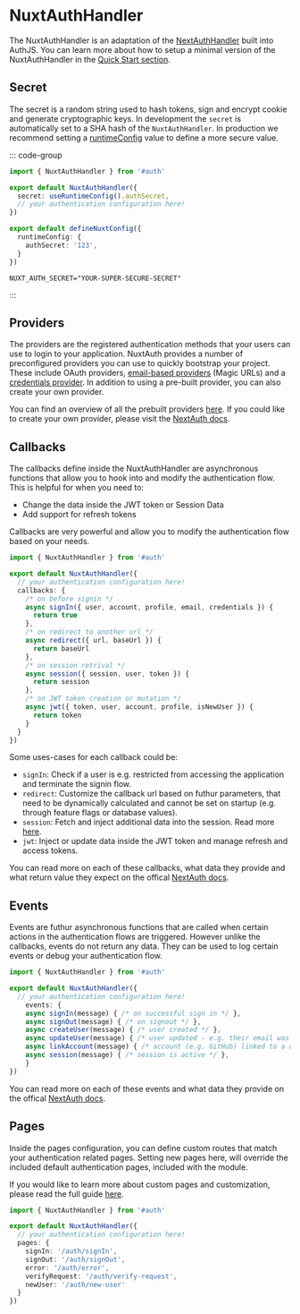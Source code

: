 # NuxtAuthHandler

The NuxtAuthHandler is an adaptation of the [NextAuthHandler](https://next-auth.js.org/configuration/options) built into AuthJS. You can learn more about how to setup a minimal version of the NuxtAuthHandler in the [Quick Start section](/guide/authjs/quick-start#nuxtauthhandler).


## Secret

The secret is a random string used to hash tokens, sign and encrypt cookie and generate cryptographic keys. In development the `secret` is automatically set to a SHA hash of the `NuxtAuthHandler`. In production we recommend setting a [runtimeConfig](https://nuxt.com/docs/guide/going-further/runtime-config) value to define a more secure value. 

::: code-group
```ts [~/server/api/auth/[...].ts]
import { NuxtAuthHandler } from '#auth'

export default NuxtAuthHandler({
  secret: useRuntimeConfig().authSecret,
  // your authentication configuration here!
})
```

```ts [nuxt.config.ts]
export default defineNuxtConfig({
  runtimeConfig: {
    authSecret: '123',
  }
})
```

```
NUXT_AUTH_SECRET="YOUR-SUPER-SECURE-SECRET"
```

:::

## Providers

The providers are the registered authentication methods that your users can use to login to your application. NuxtAuth provides a number of preconfigured providers you can use to quickly bootstrap your project. These include OAuth providers, [email-based providers](https://next-auth.js.org/configuration/providers/email) (Magic URLs) and a [credentials provider](https://next-auth.js.org/configuration/providers/credentials). In addition to using a pre-built provider, you can also create your own provider. 

You can find an overview of all the prebuilt providers [here](https://next-auth.js.org/providers/). If you could like to create your own provider, please visit the [NextAuth docs](https://next-auth.js.org/configuration/providers/oauth#using-a-custom-provider).


## Callbacks

The callbacks define inside the NuxtAuthHandler are asynchronous functions that allow you to hook into and modify the authentication flow. This is helpful for when you need to:

- Change the data inside the JWT token or Session Data
- Add support for refresh tokens

Callbacks are very powerful and allow you to modify the authentication flow based on your needs. 

```ts
import { NuxtAuthHandler } from '#auth'

export default NuxtAuthHandler({
  // your authentication configuration here!
  callbacks: {
    /* on before signin */
    async signIn({ user, account, profile, email, credentials }) {
      return true
    },
    /* on redirect to another url */
    async redirect({ url, baseUrl }) {
      return baseUrl
    },
    /* on session retrival */
    async session({ session, user, token }) {
      return session
    },
    /* on JWT token creation or mutation */
    async jwt({ token, user, account, profile, isNewUser }) {
      return token
    }
  }
})
```

Some uses-cases for each callback could be:

- `signIn`: Check if a user is e.g. restricted from accessing the application and terminate the signin flow.
- `redirect`: Customize the callback url based on futhur parameters, that need to be dynamically calculated and cannot be set on startup (e.g. through feature flags or database values).
- `session`: Fetch and inject additional data into the session. Read more [here](/guide/authjs/session-data).
-  `jwt`: Inject or update data inside the JWT token and manage refresh and access tokens.

You can read more on each of these callbacks, what data they provide and what return value they expect on the offical [NextAuth docs](https://next-auth.js.org/configuration/callbacks).

## Events

Events are futhur asynchronous functions that are called when certain actions in the authentication flows are triggered. However unlike the callbacks, events do not return any data. They can be used to log certain events or debug your authentication flow. 

```ts
import { NuxtAuthHandler } from '#auth'

export default NuxtAuthHandler({
  // your authentication configuration here!
    events: {
    async signIn(message) { /* on successful sign in */ },
    async signOut(message) { /* on signout */ },
    async createUser(message) { /* user created */ },
    async updateUser(message) { /* user updated - e.g. their email was verified */ },
    async linkAccount(message) { /* account (e.g. GitHub) linked to a user */ },
    async session(message) { /* session is active */ },
    }
})
```

You can read more on each of these events and what data they provide on the offical [NextAuth docs](https://next-auth.js.org/configuration/events).

## Pages

Inside the pages configuration, you can define custom routes that match your authentication related pages. Setting new pages here, will override the included default authentication pages, included with the module. 

If you would like to learn more about custom pages and customization, please read the full guide [here](/guide/authjs/custom-pages).

```ts
import { NuxtAuthHandler } from '#auth'

export default NuxtAuthHandler({
  // your authentication configuration here!
  pages: {
    signIn: '/auth/signIn',
    signOut: '/auth/signOut',
    error: '/auth/error',
    verifyRequest: '/auth/verify-request',
    newUser: '/auth/new-user'
  }
})
```
